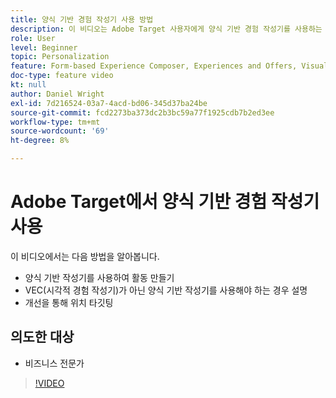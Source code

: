 ```yaml
---
title: 양식 기반 경험 작성기 사용 방법
description: 이 비디오는 Adobe Target 사용자에게 양식 기반 경험 작성기를 사용하는 방법과 시기를 보여 줍니다.
role: User
level: Beginner
topic: Personalization
feature: Form-based Experience Composer, Experiences and Offers, Visual Experience Composer (VEC)
doc-type: feature video
kt: null
author: Daniel Wright
exl-id: 7d216524-03a7-4acd-bd06-345d37ba24be
source-git-commit: fcd2273ba373dc2b3bc59a77f1925cdb7b2ed3ee
workflow-type: tm+mt
source-wordcount: '69'
ht-degree: 8%

---
```


# Adobe Target에서 양식 기반 경험 작성기 사용

이 비디오에서는 다음 방법을 알아봅니다.

* 양식 기반 작성기를 사용하여 활동 만들기
* VEC(시각적 경험 작성기)가 아닌 양식 기반 작성기를 사용해야 하는 경우 설명
* 개선을 통해 위치 타깃팅

## 의도한 대상

* 비즈니스 전문가

>[!VIDEO](https://video.tv.adobe.com/v/17390/?quality=12)
